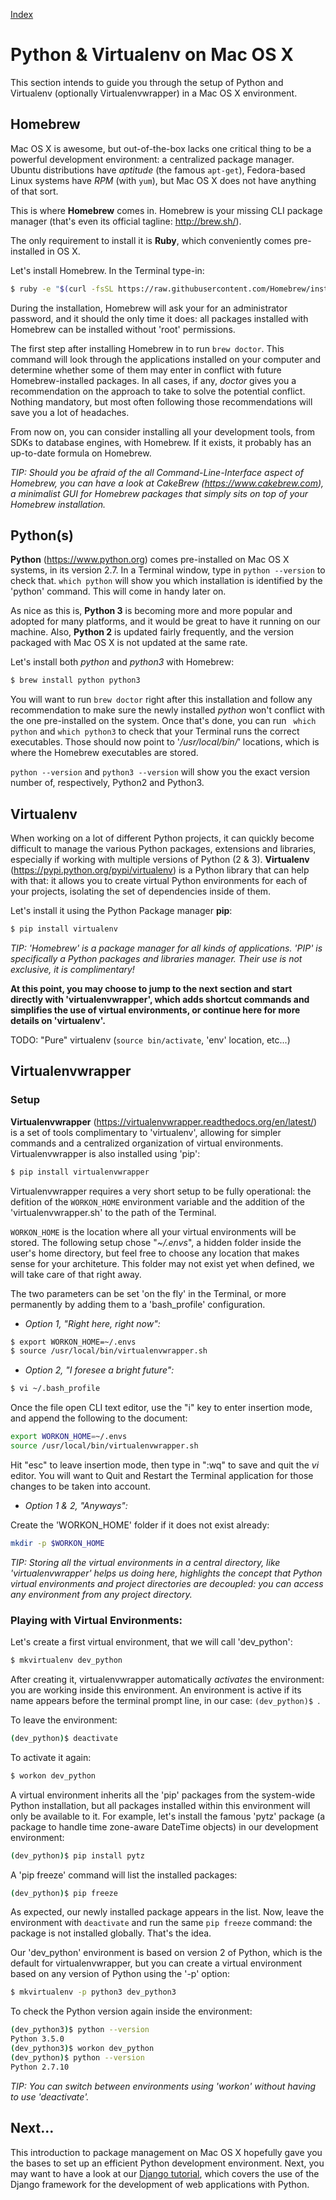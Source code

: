[Index](../README.md)

# Python & Virtualenv on Mac OS X

This section intends to guide you through the setup of Python and Virtualenv (optionally Virtualenvwrapper) in a Mac OS X environment.

## Homebrew

Mac OS X is awesome, but out-of-the-box lacks one critical thing to be a powerful development environment: a centralized package manager.
Ubuntu distributions have _aptitude_ (the famous ```apt-get```), Fedora-based Linux systems have _RPM_ (with ```yum```), but Mac OS X does not have anything of that sort.

This is where __Homebrew__ comes in.
Homebrew is your missing CLI package manager (that's even its official tagline: http://brew.sh/).

The only requirement to install it is __Ruby__, which conveniently comes pre-installed in OS X.

Let's install Homebrew. In the Terminal type-in:
```bash
$ ruby -e "$(curl -fsSL https://raw.githubusercontent.com/Homebrew/install/master/install)"
```

During the installation, Homebrew will ask your for an administrator password, and it should the only time it does: all packages installed with Homebrew can be installed without 'root' permissions.

The first step after installing Homebrew in to run ```brew doctor```.
This command will look through the applications installed on your computer and determine whether some of them may enter in conflict with future Homebrew-installed packages.
In all cases, if any, _doctor_ gives you a recommendation on the approach to take to solve the potential conflict.
Nothing mandatory, but most often following those recommendations will save you a lot of headaches.

From now on, you can consider installing all your development tools, from SDKs to database engines, with Homebrew.
If it exists, it probably has an up-to-date formula on Homebrew.

_TIP: Should you be afraid of the all Command-Line-Interface aspect of Homebrew, you can have a look at CakeBrew (https://www.cakebrew.com), a minimalist GUI for Homebrew packages that simply sits on top of your Homebrew installation._

## Python(s)

__Python__ (https://www.python.org) comes pre-installed on Mac OS X systems, in its version 2.7.
In a Terminal window, type in ```python --version``` to check that.
```which python``` will show you which installation is identified by the 'python' command.
This will come in handy later on.

As nice as this is, __Python 3__ is becoming more and more popular and adopted for many platforms, and it would be great to have it running on our machine.
Also, __Python 2__ is updated fairly frequently, and the version packaged with Mac OS X is not updated at the same rate.

Let's install both _python_ and _python3_ with Homebrew:

```bash
$ brew install python python3
```

You will want to run ```brew doctor``` right after this installation and follow any recommendation to make sure the newly installed _python_ won't conflict with the one pre-installed on the system.
Once that's done, you can run ``` which python``` and ```which python3``` to check that your Terminal runs the correct executables.
Those should now point to '_/usr/local/bin/_' locations, which is where the Homebrew executables are stored.

```python --version``` and ```python3 --version``` will show you the exact version number of, respectively, Python2 and Python3.

## Virtualenv

When working on a lot of different Python projects, it can quickly become difficult to manage the various Python packages, extensions and libraries, especially if working with multiple versions of Python (2 & 3).
__Virtualenv__ (https://pypi.python.org/pypi/virtualenv) is a Python library that can help with that: it allows you to create virtual Python environments for each of your projects, isolating the set of dependencies inside of them.

Let's install it using the Python Package manager __pip__:

```bash
$ pip install virtualenv
```

_TIP: 'Homebrew' is a package manager for all kinds of applications. 'PIP' is specifically a Python packages and libraries manager. Their use is not exclusive, it is complimentary!_

__At this point, you may choose to jump to the next section and start directly with 'virtualenvwrapper', which adds shortcut commands and simplifies the use of virtual environments, or continue here for more details on 'virtualenv'.__

TODO: "Pure" virtualenv (```source bin/activate```, 'env' location, etc...)

## Virtualenvwrapper

### Setup

__Virtualenvwrapper__ (https://virtualenvwrapper.readthedocs.org/en/latest/) is a set of tools complimentary to 'virtualenv', allowing for simpler commands and a centralized organization of virtual environments.
Virtualenvwrapper is also installed using 'pip':

```bash
$ pip install virtualenvwrapper
```

Virtualenvwrapper requires a very short setup to be fully operational: the defition of the ```WORKON_HOME``` environment variable and the addition of the 'virtualenvwrapper.sh' to the path of the Terminal.

```WORKON_HOME``` is the location where all your virtual environments will be stored.
The following setup chose "_~/.envs_", a hidden folder inside the user's home directory, but feel free to choose any location that makes sense for your architeture.
This folder may not exist yet when defined, we will take care of that right away.

The two parameters can be set 'on the fly' in the Terminal, or more permanently by adding them to a 'bash_profile' configuration.

- _Option 1, "Right here, right now":_
```bash
$ export WORKON_HOME=~/.envs
$ source /usr/local/bin/virtualenvwrapper.sh
```

- _Option 2, "I foresee a bright future":_
```bash
$ vi ~/.bash_profile
```
Once the file open CLI text editor, use the "i" key to enter insertion mode, and append the following to the document:
```bash
export WORKON_HOME=~/.envs
source /usr/local/bin/virtualenvwrapper.sh
```
Hit "esc" to leave insertion mode, then type in ":wq" to save and quit the _vi_ editor.
You will want to Quit and Restart the Terminal application for those changes to be taken into account.

- _Option 1 & 2, "Anyways":_

Create the 'WORKON_HOME' folder if it does not exist already:
```bash
mkdir -p $WORKON_HOME
```

_TIP: Storing all the virtual environments in a central directory, like 'virtualenvwrapper' helps us doing here, highlights the concept that Python virtual environments and project directories are decoupled: you can access any environment from any project directory._

### Playing with Virtual Environments:

Let's create a first virtual environment, that we will call 'dev_python':
```bash
$ mkvirtualenv dev_python
```
After creating it, virtualenvwrapper automatically _activates_ the environment: you are working inside this environment.
An environment is active if its name appears before the terminal prompt line, in our case: ```(dev_python)$ ```.

To leave the environment:
```bash
(dev_python)$ deactivate
```

To activate it again:
```bash
$ workon dev_python
```

A virtual environment inherits all the 'pip' packages from the system-wide Python installation, but all packages installed within this environment will only be available to it.
For example, let's install the famous 'pytz' package (a package to handle time zone-aware DateTime objects) in our development environment:
```bash
(dev_python)$ pip install pytz
```

A 'pip freeze' command will list the installed packages:
```bash
(dev_python)$ pip freeze
```
As expected, our newly installed package appears in the list.
Now, leave the environment with ```deactivate``` and run the same ```pip freeze``` command: the package is not installed globally.
That's the idea.

Our 'dev_python' environment is based on version 2 of Python, which is the default for virtualenvwrapper, but you can create a virtual environment based on any version of Python using the '-p' option:

```bash
$ mkvirtualenv -p python3 dev_python3
```

To check the Python version again inside the environment:
```bash
(dev_python3)$ python --version
Python 3.5.0
(dev_python3)$ workon dev_python
(dev_python)$ python --version
Python 2.7.10
```

_TIP: You can switch between environments using 'workon' without having to use 'deactivate'._


## Next...

This introduction to package management on Mac OS X hopefully gave you the bases to set up an efficient Python development environment.
Next, you may want to have a look at our [Django tutorial](training/1-Setup.md), which covers the use of the Django framework for the development of web applications with Python.